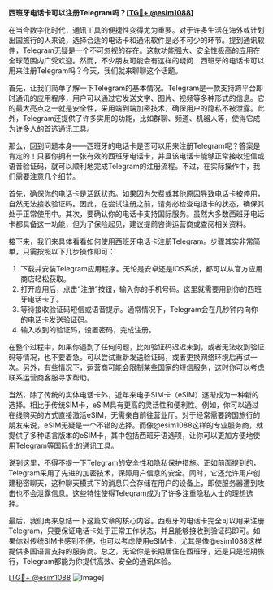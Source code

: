 **西班牙电话卡可以注册Telegram吗？[[TG💪+ @esim1088](https://t.me/s/esim1088)]**

在当今数字化时代，通讯工具的便捷性变得尤为重要。对于许多生活在海外或计划出国旅行的人来说，选择合适的电话卡和通讯软件是必不可少的环节。提到通讯软件，Telegram无疑是一个不可忽视的存在。这款功能强大、安全性极高的应用在全球范围内广受欢迎。然而，不少朋友可能会有这样的疑问：西班牙的电话卡可以用来注册Telegram吗？今天，我们就来聊聊这个话题。

首先，让我们简单了解一下Telegram的基本情况。Telegram是一款支持跨平台即时通讯的应用程序，用户可以通过它发送文字、图片、视频等多种形式的信息。它的最大亮点之一就是安全性，采用端到端加密技术，确保用户的隐私不被泄露。此外，Telegram还提供了许多实用的功能，比如群聊、频道、机器人等，使得它成为许多人的首选通讯工具。

那么，回到问题本身——西班牙的电话卡是否可以用来注册Telegram呢？答案是肯定的！只要你拥有一张有效的西班牙电话卡，并且该电话卡能够正常接收短信或语音验证码，就可以顺利地完成Telegram的注册流程。不过，在实际操作中，我们需要注意几个细节。

首先，确保你的电话卡是活跃状态。如果因为欠费或其他原因导致电话卡被停用，自然无法接收验证码。因此，在尝试注册之前，请务必检查电话卡的状态，确保其处于正常使用中。其次，要确认你的电话卡支持国际服务。虽然大多数西班牙电话卡都具备这一功能，但为了保险起见，建议提前咨询运营商或查阅相关资料。

接下来，我们来具体看看如何使用西班牙电话卡注册Telegram。步骤其实非常简单，只需按照以下几步操作即可：

1. 下载并安装Telegram应用程序。无论是安卓还是iOS系统，都可以从官方应用商店轻松获取。
2. 打开应用后，点击“注册”按钮，输入你的手机号码。这里就需要用到你的西班牙电话卡了。
3. 等待接收验证码短信或语音提示。通常情况下，Telegram会在几秒钟内向你的电话卡发送验证码。
4. 输入收到的验证码，设置密码，完成注册。

在整个过程中，如果你遇到了任何问题，比如验证码迟迟未到，或者无法收到验证码等情况，也不要着急。可以尝试重新发送验证码，或者更换网络环境后再试一次。另外，有些情况下，运营商可能会限制某些国家的短信服务，这时你可以考虑联系运营商客服寻求帮助。

当然，除了传统的实体电话卡外，近年来电子SIM卡（eSIM）逐渐成为一种新的选择。相比于传统SIM卡，eSIM具有更高的灵活性和便利性。例如，你可以通过在线购买的方式直接激活eSIM，无需亲自前往营业厅。对于经常需要跨国旅行的朋友来说，eSIM无疑是一个不错的选择。而像@esim1088这样的专业服务商，就提供了多种语言版本的eSIM卡，其中包括西班牙语选项，让你可以更加方便地使用Telegram等国际化的通讯工具。

说到这里，不得不提一下Telegram的安全性和隐私保护措施。正如前面提到的，Telegram采用了先进的加密技术，保障用户信息的安全。同时，它还允许用户创建秘密聊天，这种聊天模式下的消息只会存储在用户的设备上，即使服务器遭到攻击也不会泄露信息。这些特性使得Telegram成为了许多注重隐私人士的理想选择。

最后，我们再来总结一下这篇文章的核心内容。西班牙的电话卡完全可以用来注册Telegram，只要保证电话卡处于正常工作状态，并且能够接收到验证码即可。如果你对传统SIM卡感到不便，也可以考虑使用eSIM卡，尤其是像@esim1088这样提供多国语言支持的服务商。总之，无论你是长期居住在西班牙，还是只是短期旅行，Telegram都能为你提供高效、安全的通讯体验。

[[TG💪+ @esim1088](https://t.me/s/esim1088) ![Image](https://i.postimg.cc/4NQfJmqS/Snipaste-2025-05-13-00-14-12.png)]